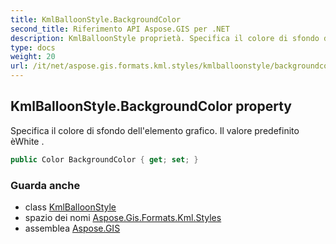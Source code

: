 ```yaml
---
title: KmlBalloonStyle.BackgroundColor
second_title: Riferimento API Aspose.GIS per .NET
description: KmlBalloonStyle proprietà. Specifica il colore di sfondo dellelemento grafico. Il valore predefinito èWhite .
type: docs
weight: 20
url: /it/net/aspose.gis.formats.kml.styles/kmlballoonstyle/backgroundcolor/
---
```

## KmlBalloonStyle.BackgroundColor property

Specifica il colore di sfondo dell'elemento grafico. Il valore predefinito èWhite .

```csharp
public Color BackgroundColor { get; set; }
```

### Guarda anche

* class [KmlBalloonStyle](../)
* spazio dei nomi [Aspose.Gis.Formats.Kml.Styles](../../kmlballoonstyle/)
* assemblea [Aspose.GIS](../../../)


